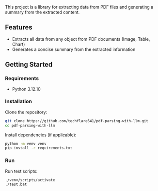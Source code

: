 This project is a library for extracting data from PDF files and generating a summary from the extracted content.

## Features

- Extracts all data from any object from PDF documents (Image, Table, Chart)
- Generates a concise summary from the extracted information

## Getting Started

### Requirements

- Python 3.12.10

### Installation

Clone the repository:

```sh
git clone https://github.com/techflare641/pdf-parsing-with-llm.git
cd pdf-parsing-with-llm
```

Install dependencies (if applicable):

```sh
python -m venv venv
pip install -r requirements.txt
```

### Run

Run test scripts:

```sh
./venv/scripts/activate
./test.bat
```

